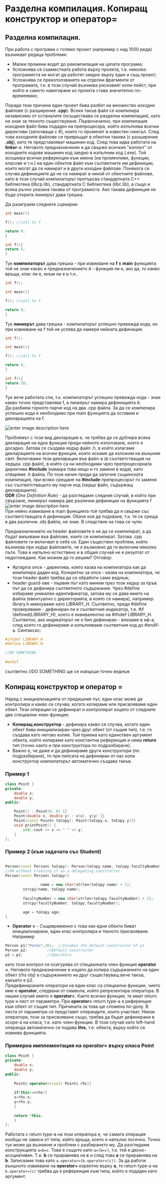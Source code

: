 # Разделна компилация. Копиращ конструктор и оператор=

## Разделна компилация.

При работа с програми с голямо проект (например с над 1000 реда) възникват редица проблеми:
- Малки промени водят до рекомпилация на цялата програма;
- Усложнява се съвместната работа върху проекта, т.е. няколко програмиста не могат да работят заедно върху един и същ проект;
- Усложнява се преизползването на отделни фрагменти от програмата, т.к. в този случай възниква рисковият копи-пейст, при който и самото навигиране из проекта става значително по-времеемко;  
  
Поради тези причини един проект бива разбит на множество изходни файлове (с разширение **.cpp**). Всеки такъв файл се компилира независимо от останалите (осъществава се разделна компилация), като не знае за тяхното съществуване. Първоначално, при компилация изходния файл бива подаден на препроцесора, който изпълнява всички директиви (започващи с #), които го променят в известен смисъл. След това изходните файлове се превръщат в обектни такива (с разширение **.obj**), като те представляват машинен код. След това идва работата на **linker**-a. Неговото предназначение е да свърже всичкия "изплют" от изходните кодове машинен код заедно в изпълним код (.exe). Той асоциира всички референции към имена (на променливи, функции, класове и т.н.) на един обектов файл към съответните им дефиниции, които могат да се намират и в други изходни файлове. Понякога се случва дефинициите да не се намират в никой от обектните файлове, като в този случай компилаторът претърсва стандартната C++ библиотека (libcp.lib), стандартната C библиотека (libc.lib), а също и всяка ръчно указана такава от програмиста. Ако такава дефиниция не бъде открита линкерът дава грешка.  

Да разиграем следните сценарии  

```c++
int main(){

f(); //call to f

return 0;
}

int f(){
return 5;
}
```
Тук **компилаторът** дава грешка - при извикване на **f** в **main** функцията той не знае какво е предназначението й - функция ли е, ако да, то какво връща, клас ли е, енъм ли е и т.н.. 

```c++
int f();

int main(){

f(); //call to f

return 0;
}
```
Тук **линкерът** дава грешка - компилаторът успешно превежда кода, но при извикване на f той не успява да намери нейната дефиниция. 

```c++
int f();

int main(){

f(); //call to f

return 0;
}

int f(){
return 20;
}
```
Тук вече работата спи, т.к. компилаторът успешно превежда кода - знае какво точно представлява f, а линкерът намира дефиницията й.  
Да разбием горното парче код на два .cpp файла. За да се компилира успешно кода е необходимо при main функцията да оставим и декларацията на f.  

![enter image description here](https://i.imgur.com/mcVGeox.jpg)  

Проблемът с този вид декларация е, че трябва да се дублира всяка декларация на една функция преди нейното използване, което е досадно. Затова се създава хедър файл .h, в който излагаме декларациите на всички функции, които искаме да изложим на външния свят. Включваме тези декларации във файл-а (в съответстващия на хедъра .cpp файл), в който са ни необходими чрез препроцесорната директива **#include** (намира това нещо и го заменя в кода), като отваряме .h файла. По този начин преди да започне същинската компилация, при всяко срещане на **#include** препроцесорът го заменя със съответстващото му парче код (хедър файл, съдържащ декларациите).  
**ODR** (_One Definition Rule_) - да разгледаме следния случай, в който при свързане, линкерът намира две различни дефиниции на функцията f  
![enter image description here](https://i.imgur.com/SE5DQIX.jpg)  
При нейно извикване в main функцията той трябва да я свърже със съответстващата й дефиниция. Обаче коя да подхване, т.к. тя се среща в два различни .obj файла, не знае. В следствие на това се чупи.  

Предназначението на header файловете е не да се компилират, а да бъдат вмъквани във файлове, които се компилират. Затова .cpp файловете ги включват в себе си. 
Един съществен проблем, който възниква при хедър файловете, че е възможно да ги включим няколко пъти. Това е напълно естествено и в общия случай не е резултат от недоглеждане. Как можем да го решим? Отговор: 
- #pragma once - директива, която казва на компилатора как да компилира даден код. Конкретно за once - казва на компилатора, че този header файл трябва да се обработи само веднъж;
- header guard-ове - първия път като минем през този хедър за пръв път да се дефинира съответното съдържание. 
Чрез #define избираме уникален идентификатор, затова му се дава името на файла (евентуално с директорията, в която се намира), например library.h именуваме като LIBRARY_H. Съответно, преди #define проверяваме - дефиниран ли е съответния индикатор, т.е. #if !defined(LIBRARY_H), което е еквивалентно на #ifndef LIBRARY_H. Съответно, ако индикаторът не е бил дефиниран - влизаме в иф-а, след което го дефинираме и изпълняваме съответния код до #endif-a. Синтаксис:
```c++
#ifndef LIBRARY_H
#define LIBRARY_H

//DO SOMETHING
	
#endif
```
съответно //DO SOMETHING ще се извърши точно веднъж 

## Копиращ конструктор и оператор =

Наред с инициализацията от предишния път, един клас може да контролира и какво се случва, когато копираме или присвояваме един обект. Тези операции се дефинират и контролират изцяло от следните две специални член-функции:  
- **Копиращ конструктор** - дефинира какво се случва, когато един обект бива инициализиран чрез друг обект (от същия тип), т.е. го създава като негово копие. Той приема като единствен аргумент обекта, който копираме като константна референция и няма **return** тип (точно както и при конструктора по подразбиране).
- Важно е, че даже и да дефинираме други конструктори (по подразбиране), то при липсата на дефиниран от нас копи конструктор компилаторът автоматично създава такъв. 

### Пример 1
```c++
class Point {
private:
	double x;
	double y;
public:

	Point() : Point(0, 0) {}
	Point(double x, double y) : x(x), y(y) {}
	Point(const Point& toCopy): Point(toCopy.x, toCopy.y){}
	void printPoint() {
		std::cout << x << " " << y;
	}
};

```

### Пример 2 (към задачата със Student)

```c++

Person(const Person& toCopy): Person(toCopy.name, toCopy.facultyNumber, toCopy.age){}   //invokes the default constructor in the initializer list
//OR without creating it as a delegating constructor
Person(const Person& toCopy){
 
                name = new char[strlen(toCopy.name) + 1]; 
		strcpy(name, toCopy.name);
		
		facultyNumber = new char[strlen(toCopy.facultyNumber) + 1];
		strcpy(facultyNumber, toCopy.facultyNumber);

		age = toCopy.age;
}

```
- **Operator =** - 
Същевременно с това как едни обекти биват инициализирани, един клас контролира и тяхното присвояване. Например
```c++
Person p1("Pesho",26);  //Invokes the default constructor of p1
Person p2;         //Default constructor
p2 = p1;           //Operator=
```
като този контрол се осигурява от специалната член функция **operator =**. Неговото предназначение е изцяло да копира съдържанието на един обект (rhs obj) в съдържанието на друг съществуващ вече такъв, какъвто е p2.  
Предефинираните оператори на един клас са специални функции, чието име е **operator**, следвани от символа, който репрезентира оператора. В нашия случай името е **operator=**. Както всички функции, те имат return type и лист от параметри. При **operator=** return type-a е референция към обект от същия тип. Причината за това ще спомена по-долу. 
В листа от параметри се представят операндите, които участват. Някои оператори, този за присвояване също, трябва да бъдат дефинирани в scope-a на класа, т.е. като член-функции. В този случай като left-hand операнда автоматично се подава **this**, т.е. обекта, върху който се извиква функцията.  
	
### Примерна имплементация на operator= върху класа Point
```c++
class Point {
private:
	double x;
	double y;
public:
	
	Point& operator=(const Point& rhs){
	
	if(this!=&rhs){
	x=rhs.x;
	y=rhs.y;
	}
	
	return *this;
	}
};
```
Работата с return type-a на този оператора e, че самата операция изобщо не зависи от типа, който връща, което е напълно логично. Точно тук може да възникне и проблем с разбирането му. Да разгледаме конструкцията ```a=b=c```. Това е същото като ```a=(b=c)```, т.к. той е дясно-асоциативен. Т.е. **b** се приравнява на **c** и след това **a** се приравнява на **b**. Записваме това като ```a.operator=(b.operator=(c))```. За да работи външното извикване на **operator=** коректно върху **a**, то return type-a на ```b.operator=(c)``` трябва да е референция към типа, който е подаден като аргумент.  
